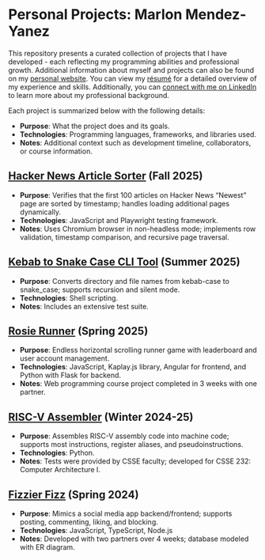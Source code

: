 # Personal Projects: Marlon Mendez-Yanez

This repository presents a curated collection of projects that I have developed - each reflecting my programming abilities and 
professional growth. Additional information about myself and projects can also be found on my 
[personal website](https://rhit-mendezm.github.io/). You can view my [résumé](./Marlon%20O.%20Mendez-Yanez%20-%20Resume.pdf) 
for a detailed overview of my experience and skills. Additionally, you can 
[connect with me on LinkedIn](https://www.linkedin.com/in/marlon-mendez-yanez) to learn more about my professional background.

Each project is summarized below with the following details:
* **Purpose**: What the project does and its goals.
* **Technologies**: Programming languages, frameworks, and libraries used.
* **Notes**: Additional context such as development timeline, collaborators, or course information.

## [Hacker News Article Sorter](./hacker_news_article_sorter) (Fall 2025)

* **Purpose**: Verifies that the first 100 articles on Hacker News “Newest” page are sorted by timestamp; 
handles loading additional pages dynamically.
* **Technologies**: JavaScript and Playwright testing framework.
* **Notes**: Uses Chromium browser in non-headless mode; implements row validation, timestamp comparison, and recursive page traversal.

## [Kebab to Snake Case CLI Tool](./kebab_to_snake_case_cli_tool) (Summer 2025)

* **Purpose**: Converts directory and file names from kebab-case to snake_case; supports recursion and silent mode.
* **Technologies**: Shell scripting.
* **Notes**: Includes an extensive test suite.

## [Rosie Runner](https://github.com/rhit-csse280/final-project-s25_107) (Spring 2025)

* **Purpose**: Endless horizontal scrolling runner game with leaderboard and user account management.
* **Technologies**: JavaScript, Kaplay.js library, Angular for frontend, and Python with Flask for backend.
* **Notes**: Web programming course project completed in 3 weeks with one partner.

## [RISC-V Assembler](./risc_v_assembler) (Winter 2024-25)

* **Purpose**: Assembles RISC-V assembly code into machine code; supports most instructions, register aliases, and pseudoinstructions.
* **Technologies**: Python.
* **Notes**: Tests were provided by CSSE faculty; developed for CSSE 232: Computer Architecture I.

## [Fizzier Fizz](./database_connectivity) (Spring 2024)

* **Purpose**: Mimics a social media app backend/frontend; supports posting, commenting, liking, and blocking.
* **Technologies**: JavaScript, TypeScript, Node.js
* **Notes**: Developed with two partners over 4 weeks; database modeled with ER diagram.


